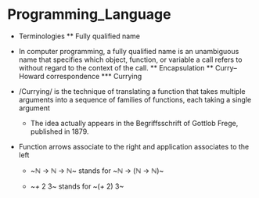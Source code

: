# Programming_Language

* Terminologies
** Fully qualified name
- In computer programming, a fully qualified name is an unambiguous name that specifies which object, function, or variable a call refers to without regard to the context of the call.
** Encapsulation
** Curry–Howard correspondence
*** Currying
- /Currying/ is the technique of translating a function that takes multiple arguments into a sequence of families of functions, each taking a single argument
  - The idea actually appears in the Begriffsschrift of Gottlob Frege, published in 1879.
- Function arrows associate to the right and application associates to the left

  + ~ℕ → ℕ → ℕ~ stands for ~ℕ → (ℕ → ℕ)~

  + ~_+_ 2 3~ stands for ~(_+_ 2) 3~

